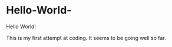# Hello-World-

Hello World!

This is my first attempt at coding. It seems to be going well so far.
